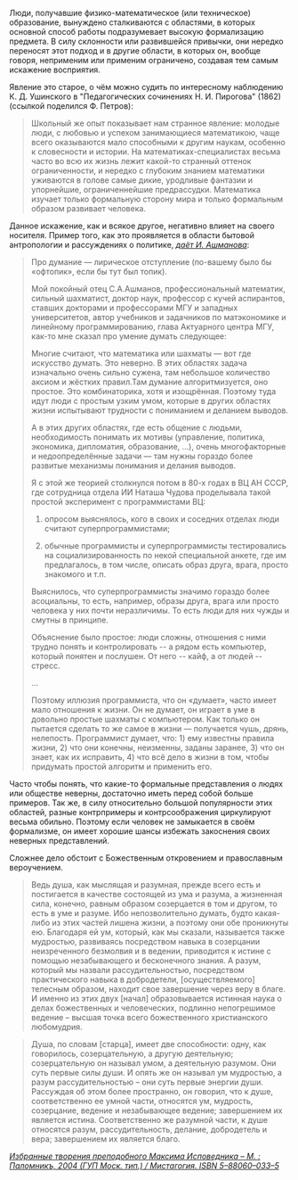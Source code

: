 <!-- Header: Об искажениях логичности -->
<!-- Tag: rus -->
<!-- Summary: Наблюдение об особенностях естественно-научного мышления -->
<!-- Summary: и проистекающих из них ошибках. -->

Люди, получавшие физико-математическое (или техническое) образование, вынуждено 
сталкиваются с областями, в которых основной способ работы подразумевает высокую 
формализацию предмета. В силу склонности или развившейся привычки, они нередко 
переносят этот подход и в другие области, в которых он, вообще говоря, неприменим
или применим ограничено, создавая тем самым искажение восприятия. 

Явление это старое, о чём можно судить по интересному наблюдению К. Д. Ушинского
в "Педагогических сочинениях Н. И. Пирогова" (1862) (ссылкой поделился Ф. Петров):

> Школьный же опыт показывает нам странное явление: молодые люди, с любовью и 
> успехом занимающиеся математикою, чаще всего оказываются мало способными к другим 
> наукам, особенно к словесности и истории. На математиках-специалистах весьма 
> часто во всю их жизнь лежит какой-то странный оттенок ограниченности, и нередко 
> с глубоким знанием математики уживаются в голове самые дикие, уродливые фантазии 
> и упорнейшие, ограниченнейшие предрассудки. Математика изучает только формальную 
> сторону мира и только формальным образом развивает человека.

Данное искажение, как и всякое другое, негативно влияет на своего носителя. Пример 
того, как это проявляется в области бытовой антропологии и рассуждениях о политике, 
<cite>[даёт И. Ашманова][1]</cite>:

> Про думание — лирическое отступление (по-вашему было бы «офтопик», если бы тут был топик).
> 
> Мой покойный отец С.А.Ашманов, профессиональный математик, сильный шахматист, доктор наук, 
> профессор с кучей аспирантов, ставших докторами и профессорами МГУ и западных университетов, 
> автор учебников и задачников по матэкономике и линейному программированию, глава Актуарного 
> центра МГУ, как-то мне сказал про умение думать следующее:
> 
> Многие считают, что математика или шахматы — вот где искусство думать. Это неверно. В этих 
> областях задача изначально очень сильно сужена, там небольшое количество аксиом и жёстких 
> правил.Там думание алгоритмизуется, оно простое. Это комбинаторика, хотя и изощрённая.
> Поэтому туда идут люди с простым узким умом, которые в других областях жизни испытывают 
> трудности с пониманием и деланием выводов.
>
> А в этих других областях, где есть общение с людьми, необходимость понимать их мотивы 
> (управление, политика, экономика, дипломатия, образование, …), очень многофакторные и 
> недоопределённые задачи — там нужны гораздо более развитые механизмы понимания и делания 
> выводов.
>
> Я с этой же теорией столкнулся потом в 80-х годах в ВЦ АН СССР, где сотрудница отдела 
> ИИ Наташа Чудова проделывала такой простой эксперимент с программистами ВЦ:
>
> 1) опросом выяснялось, кого в своих и соседних отделах люди считают суперпрограммистами;
> 
> 2) обычные программисты и суперпрограммисты тестировались на социализированность по 
 > некой специальной анкете, где им предлагалось, в том числе, описать образ друга, врага, 
 > просто знакомого и т.п.
>
> Выяснилось, что суперпрограммисты значимо гораздо более асоциальны, то есть, например, 
> образы друга, врага или просто человека у них почти неразличимы. То есть люди для них 
> чужды и смутны в принципе.
>
> Объяснение было простое: люди сложны, отношения с ними трудно понять и контролировать 
> -- а рядом есть компьютер, который понятен и послушен. От него -- кайф, а от 
> людей -- стресс.
>
> ...
>
> Поэтому иллюзия программиста, что он «думает», часто имеет мало отношения к жизни. 
> Он не думает, он играет в уме в довольно простые шахматы с компьютером. Как только 
> он пытается сделать то же самое в жизни — получается чушь, дрянь, нелепость. 
> Программист думает, что: 1) ему известны правила жизни, 2) что они конечны,
> неизменны, заданы заранее, 3) что он знает, как их исправить, 4) что всё дело в жизни 
> в том, чтобы придумать простой алгоритм и применить его.

Часто чтобы понять, что какие-то формальные представления о людях или обществе 
неверны, достаточно иметь перед собой больше примеров. Так же, в силу относительно 
большой популярности этих областей, разные контрпримеры и контрсоображения циркулируют 
весьма обильно. Поэтому если человек не замыкается в своём формализме, он имеет
хорошие шансы избежать закоснения своих неверных представлений.

Сложнее дело обстоит с Божественным откровением и православным вероучением. 

> Ведь душа, как мыслящая и разумная, прежде всего есть и постигается в 
> качестве состоящей из ума и разума, а жизненная сила, конечно, равным образом 
> созерцается в том и другом, то есть в уме и разуме. Ибо непозволительно 
> думать, будто какая-либо из этих частей лишена жизни, а поэтому они обе
> проникнуты ею. Благодаря ей ум, который, как мы сказали, называется также
> мудростью, развиваясь посредством навыка в созерцании неизреченного безмолвия
> и в ведении, приводится к истине с помощью незабывающего и бесконечного
> знания. А разум, который мы назвали рассудительностью, посредством
> практического навыка в добродетели, [осуществляемого] телесным образом,
> находит свое завершение через веру в благе. И именно из этих двух [начал]
> образовывается истинная наука о делах божественных и человеческих, подлинно
> непогрешимое ведение – высшая точка всего божественного христианского
> любомудрия.

> Душа, по словам [старца], имеет две способности: одну, как говорилось, 
> созерцательную, а другую деятельную; созерцательную он называл умом, 
> а деятельную разумом. Они суть первые силы души. И опять же он называл 
> ум мудростью, а разум рассудительностью – они суть первые энергии души. 
> Рассуждая об этом более пространно, он говорил, что к душе, соответственно 
> ее умной части, относятся ум, мудрость, созерцание, ведение и незабывающее 
> ведение; завершением их является истина. Соответственно же разумной части, 
> к душе относятся разум, рассудительность, делание, добродетель и вера; 
> завершением их является благо. 

<cite>[Избранные творения преподобного Максима Исповедника – М. : Паломникъ, 2004 (ГУП Моск. тип.) / Мистагогия. ISBN 5–88060–033–5][2]</cite>

[1]: https://roem.ru/17-05-2016/224304/redactor-vpal-v-stupor/#comment-227681
[2]: https://azbyka.ru/otechnik/Maksim_Ispovednik/mistagogiya/
